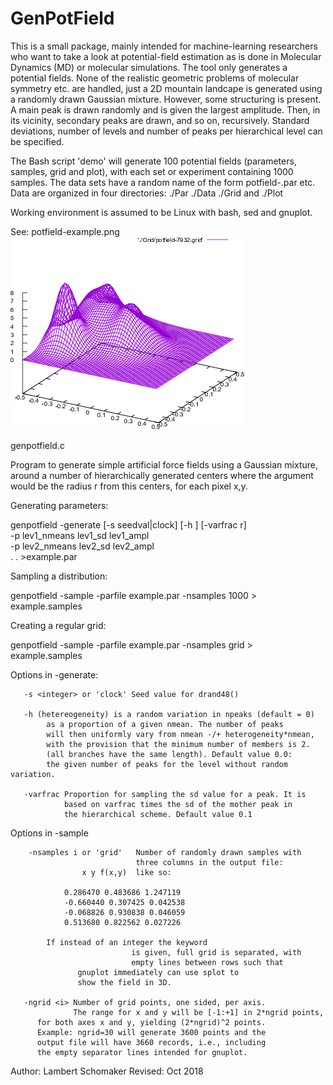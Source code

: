 # GenPotField
This is a small package, mainly intended for machine-learning researchers who want to take a look at potential-field estimation as is done in Molecular Dynamics (MD) or molecular simulations. The tool only generates a potential fields. None of the realistic geometric problems of molecular symmetry etc. are handled, just a 2D mountain landcape is generated using a randomly drawn Gaussian mixture. However, some structuring is present. A main peak is drawn randomly and is given the largest amplitude. Then, in its vicinity, secondary peaks are drawn, and so on, recursively. Standard deviations, number of levels and number of peaks per hierarchical level can be specified.

The Bash script 'demo' will generate 100 potential fields (parameters, samples, grid and plot), with each set
or experiment containing 1000 samples. The data sets have a random name of the form potfield-<random integer>.par etc. Data are organized in four directories: ./Par ./Data ./Grid and ./Plot
	
Working environment is assumed to be Linux with bash, sed and gnuplot.	

See: potfield-example.png
![Example image](potfield-example.png)

genpotfield.c

Program to generate simple artificial force fields using a Gaussian
mixture, around a number of hierarchically generated centers 
where the argument would be the radius r from this centers, 
for each pixel x,y.

Generating parameters: 

  genpotfield -generate [-s seedval|clock] [-h <r>] [-varfrac r] \
                         -p lev1_nmeans lev1_sd lev1_ampl \
                         -p lev2_nmeans lev2_sd lev2_ampl \
			   .
			   .
		         >example.par

Sampling a distribution:

  genpotfield -sample -parfile example.par -nsamples 1000 > example.samples

Creating a regular grid:

  genpotfield -sample -parfile example.par -nsamples grid > example.samples
  
Options in -generate:	
  
       -s <integer> or 'clock' Seed value for drand48()
       
       -h (hetereogeneity) is a random variation in npeaks (default = 0)
            as a proportion of a given nmean. The number of peaks
            will then uniformly vary from nmean -/+ heterogeneity*nmean,
            with the provision that the minimum number of members is 2.
            (all branches have the same length). Default value 0.0: 
            the given number of peaks for the level without random variation.
	    
       -varfrac Proportion for sampling the sd value for a peak. It is
                based on varfrac times the sd of the mother peak in
                the hierarchical scheme. Default value 0.1

 Options in -sample
       
        -nsamples i or 'grid'   Number of randomly drawn samples with
                                three columns in the output file:
			        x y f(x,y)  like so:
				
				0.286470 0.483686 1.247119 
				-0.660440 0.307425 0.042538 
				-0.068826 0.930838 0.046059 
				0.513680 0.822562 0.027226 
				
			If instead of an integer the keyword 
                               is given, full grid is separated, with
                               empty lines between rows such that 
			       gnuplot immediately can use splot to
			       show the field in 3D.
			       
       -ngrid <i> Number of grid points, one sided, per axis. 
                  The range for x and y will be [-1:+1] in 2*ngrid points, 
		  for both axes x and y, yielding (2*ngrid)^2 points.
		  Example: ngrid=30 will generate 3600 points and the
		  output file will have 3660 records, i.e., including
		  the empty separator lines intended for gnuplot.

Author: Lambert Schomaker
Revised: Oct 2018

